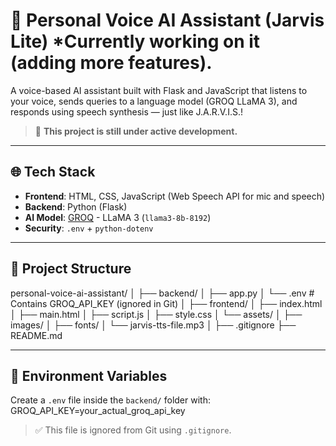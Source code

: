# 🧠 Personal Voice AI Assistant (Jarvis Lite) *Currently working on it (adding more features).

A voice-based AI assistant built with Flask and JavaScript that listens to your voice, sends queries to a language model (GROQ LLaMA 3), and responds using speech synthesis — just like J.A.R.V.I.S.!

> 🚧 **This project is still under active development.**

---

## 🌐 Tech Stack

- **Frontend**: HTML, CSS, JavaScript (Web Speech API for mic and speech)
- **Backend**: Python (Flask)
- **AI Model**: [GROQ](https://console.groq.com/) - LLaMA 3 (`llama3-8b-8192`)
- **Security**: `.env` + `python-dotenv`

---

## 📁 Project Structure

personal-voice-ai-assistant/
│
├── backend/
│ ├── app.py
│ └── .env # Contains GROQ_API_KEY (ignored in Git)
│
├── frontend/
│ ├── index.html
│ ├── main.html
│ ├── script.js
│ ├── style.css
│ └── assets/
│ ├── images/
│ ├── fonts/
│ └── jarvis-tts-file.mp3
│
├── .gitignore
├── README.md


---

## 🔐 Environment Variables

Create a `.env` file inside the `backend/` folder with:
GROQ_API_KEY=your_actual_groq_api_key
> ✅ This file is ignored from Git using `.gitignore`.

